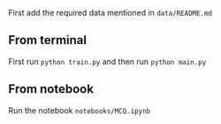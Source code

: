 First add the required data mentioned in `data/README.md`

## From terminal
First run `python train.py` and then run `python main.py`

## From notebook
Run the notebook `notebooks/MCQ.ipynb`
